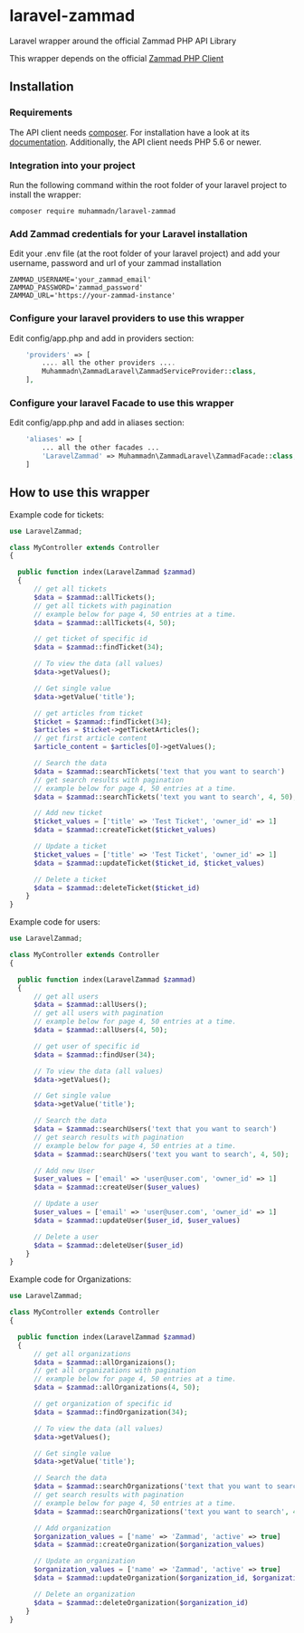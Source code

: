# laravel-zammad
Laravel wrapper around the official Zammad PHP API Library

This wrapper depends on the official [Zammad PHP Client](https://github.com/zammad/zammad-api-client-php)

## Installation

### Requirements
The API client needs [composer](https://getcomposer.org/). For installation have a look at its [documentation](https://getcomposer.org/download/).
Additionally, the API client needs PHP 5.6 or newer.

### Integration into your project
Run the following command within the root folder of your laravel project to install the wrapper:
```
composer require muhammadn/laravel-zammad
```

### Add Zammad credentials for your Laravel installation
Edit your .env file (at the root folder of your laravel project) and add your username, password and url of your zammad installation
```
ZAMMAD_USERNAME='your_zammad_email'
ZAMMAD_PASSWORD='zammad_password'
ZAMMAD_URL='https://your-zammad-instance'
```

### Configure your laravel providers to use this wrapper
Edit config/app.php and add in providers section:
```php
    'providers' => [
        .... all the other providers ....
        Muhammadn\ZammadLaravel\ZammadServiceProvider::class,
    ],
```      

### Configure your laravel Facade to use this wrapper
Edit config/app.php and add in aliases section:
```php
    'aliases' => [
        ... all the other facades ...
        'LaravelZammad' => Muhammadn\ZammadLaravel\ZammadFacade::class,
    ]
```
## How to use this wrapper
Example code for tickets:
```php
use LaravelZammad;

class MyController extends Controller
{

  public function index(LaravelZammad $zammad)
  {
      // get all tickets
      $data = $zammad::allTickets();
      // get all tickets with pagination
      // example below for page 4, 50 entries at a time.
      $data = $zammad::allTickets(4, 50);

      // get ticket of specific id
      $data = $zammad::findTicket(34);

      // To view the data (all values)
      $data->getValues();

      // Get single value 
      $data->getValue('title');

      // get articles from ticket
      $ticket = $zammad::findTicket(34);
      $articles = $ticket->getTicketArticles();
      // get first article content
      $article_content = $articles[0]->getValues();

      // Search the data
      $data = $zammad::searchTickets('text that you want to search')
      // get search results with pagination
      // example below for page 4, 50 entries at a time.
      $data = $zammad::searchTickets('text you want to search', 4, 50);

      // Add new ticket
      $ticket_values = ['title' => 'Test Ticket', 'owner_id' => 1]
      $data = $zammad::createTicket($ticket_values)

      // Update a ticket
      $ticket_values = ['title' => 'Test Ticket', 'owner_id' => 1]
      $data = $zammad::updateTicket($ticket_id, $ticket_values)

      // Delete a ticket
      $data = $zammad::deleteTicket($ticket_id)
    }
}
```

Example code for users:
```php
use LaravelZammad;

class MyController extends Controller
{

  public function index(LaravelZammad $zammad)
  {
      // get all users
      $data = $zammad::allUsers();
      // get all users with pagination
      // example below for page 4, 50 entries at a time.
      $data = $zammad::allUsers(4, 50);

      // get user of specific id
      $data = $zammad::findUser(34);

      // To view the data (all values)
      $data->getValues();

      // Get single value
      $data->getValue('title');

      // Search the data
      $data = $zammad::searchUsers('text that you want to search')
      // get search results with pagination
      // example below for page 4, 50 entries at a time.
      $data = $zammad::searchUsers('text you want to search', 4, 50);

      // Add new User
      $user_values = ['email' => 'user@user.com', 'owner_id' => 1]
      $data = $zammad::createUser($user_values)

      // Update a user
      $user_values = ['email' => 'user@user.com', 'owner_id' => 1]
      $data = $zammad::updateUser($user_id, $user_values)

      // Delete a user
      $data = $zammad::deleteUser($user_id)
    }
}
```

Example code for Organizations:
```php
use LaravelZammad;

class MyController extends Controller
{

  public function index(LaravelZammad $zammad)
  {
      // get all organizations
      $data = $zammad::allOrganizaions();
      // get all organizations with pagination
      // example below for page 4, 50 entries at a time.
      $data = $zammad::allOrganizations(4, 50);

      // get organization of specific id
      $data = $zammad::findOrganization(34);

      // To view the data (all values)
      $data->getValues();

      // Get single value
      $data->getValue('title');

      // Search the data
      $data = $zammad::searchOrganizations('text that you want to search')
      // get search results with pagination
      // example below for page 4, 50 entries at a time.
      $data = $zammad::searchOrganizations('text you want to search', 4, 50);

      // Add organization
      $organization_values = ['name' => 'Zammad', 'active' => true]
      $data = $zammad::createOrganization($organization_values)

      // Update an organization
      $organization_values = ['name' => 'Zammad', 'active' => true]
      $data = $zammad::updateOrganization($organization_id, $organization_values)

      // Delete an organization
      $data = $zammad::deleteOrganization($organization_id)
    }
}
```
